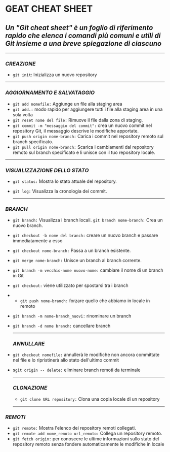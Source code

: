 <!-- @format -->

# **GEAT CHEAT SHEET**

## _Un "Git cheat sheet" è un foglio di riferimento rapido che elenca i comandi più comuni e utili di Git insieme a una breve spiegazione di ciascuno_

---

### _CREAZIONE_

- `git init`: Inizializza un nuovo repository

---

### _AGGIORNAMENTO E SALVATAGGIO_

- `git add nomefile:` Aggiunge un file alla staging area
- `git add.:` modo rapido per aggiungere tutti i file alla staging area in una sola volta
- `git reset nome del file:` Rimuove il file dalla zona di staging.
- `git commit -m "messaggio del commit":` crea un nuovo commit nel repository Git, il messaggio descrive le modifiche apportate.
- `git push origin nome-branch:` Carica i commit nel repository remoto sul branch specificato.
- `git pull origin nome-branch:` Scarica i cambiamenti dal repository remoto sul branch specificato e li unisce con il tuo repository locale.

---

### _VISUALIZZAZIONE DELLO STATO_

- `git status:` Mostra lo stato attuale del repository.
- `git log:` Visualizza la cronologia dei commit.

  ***

### _BRANCH_

- `git branch:` Visualizza i branch locali.
  `git branch nome-branch:` Crea un nuovo branch.
- `git checkout -b nome del branch:` creare un nuovo branch e passare immediatamente a esso

- `git checkout nome-branch:` Passa a un branch esistente.
- `git merge nome-branch:` Unisce un branch al branch corrente.
- `git branch -m vecchio-nome nuovo-nome:` cambiare il nome di un branch in Git
- `git checkout:` viene utilizzato per spostarsi tra i branch
- - `git push nome-branch:` forzare quello che abbiamo in locale in remoto
- `git branch -m nome-branch_nuovi:` rinominare un branch
- `git branch -d nome branch:` cancellare branch

  ***

  ### _ANNULLARE_

- `git checkout nomefile:` annullerà le modifiche non ancora committate nel file e lo ripristinerà allo stato dell'ultimo commit
- s`git origin -- delete:` eliminare branch remoti da terminale

  ***

  ### _CLONAZIONE_

  - `git clone URL repository:` Clona una copia locale di un repository

  ***

### _REMOTI_

- `git remote:` Mostra l'elenco dei repository remoti collegati.
- `git remote add nome_remoto url_remoto:` Collega un repository remoto.
- `git fetch origin:` per conoscere le ultime informazioni sullo stato del repository remoto senza fondere automaticamente le modifiche in locale
